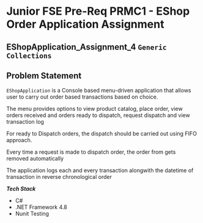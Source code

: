 ﻿# Junior FSE Pre-Req PRMC1 - EShop Order Application Assignment

## EShopApplication_Assignment_4 `Generic Collections`

## Problem Statement

`EShopApplication` is a Console based menu-driven application that allows user to carry out order based transactions based on choice.

The menu provides options to view product catalog, place order, view orders received and orders ready to dispatch, request dispatch and view transaction log

For ready to Dispatch orders, the dispatch should be carried out using FIFO approach.

Every time a request is made to dispatch order, the order from gets removed automatically

The application logs each and every transaction alongwith the datetime of transaction in reverse chronological order
 

***Tech Stack***
- C#
- .NET Framework 4.8
- Nunit Testing
